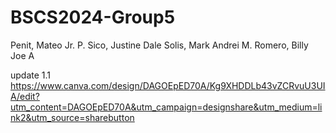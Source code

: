 # BSCS2024-Group5
Penit, Mateo Jr. P.
Sico, Justine Dale
Solis, Mark Andrei M.
Romero, Billy Joe A



update 1.1
https://www.canva.com/design/DAGOEpED70A/Kg9XHDDLb43vZCRvuU3UIA/edit?utm_content=DAGOEpED70A&utm_campaign=designshare&utm_medium=link2&utm_source=sharebutton

